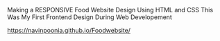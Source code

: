 Making a RESPONSIVE Food Website Design Using HTML and CSS
This Was My First Frontend Design During Web Developement

https://navinpoonia.github.io/Foodwebsite/
